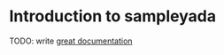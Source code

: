 # Introduction to sampleyada

TODO: write [great documentation](http://jacobian.org/writing/what-to-write/)
